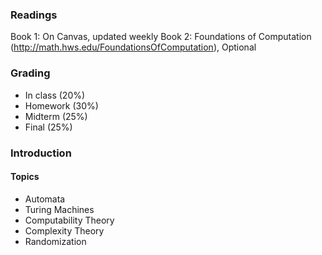 ### Readings
Book 1: On Canvas, updated weekly
Book 2: Foundations of Computation (http://math.hws.edu/FoundationsOfComputation), Optional

### Grading
* In class (20%)
* Homework (30%)
* Midterm  (25%)
* Final (25%)

### Introduction
#### Topics
* Automata
* Turing Machines
* Computability Theory
* Complexity Theory
* Randomization